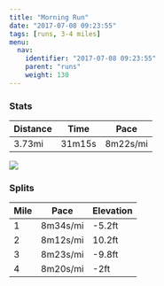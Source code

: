 ```yaml
---
title: "Morning Run"
date: "2017-07-08 09:23:55"
tags: [runs, 3-4 miles]
menu:
  nav:
    identifier: "2017-07-08 09:23:55"
    parent: "runs"
    weight: 130
---
```


### Stats

| Distance | Time | Pace |
|----------|------|------|
|3.73mi|31m15s|8m22s/mi|

<img src='https://maps.googleapis.com/maps/api/staticmap?maptype=roadmap&path=enc:_vjeI`ivLbBpH[rF`ClAX`FlAkAS{DrAiDpEu@dBjEsJ~DEaGnB{BrDAtApD}JjEAkFxBmCbDGfBpD}JhEE_FlBsClDQlBvDgKtEKoE`CmD`DOjBzDeKrEAsFlBkCvDKrAdEoJ`EOmEvAyC|Do@tBxDyJvEKiFjBkC`EEzAtDiKjEEaFdCmDxC@jBzDaKvEIgFjCgDdEf@z@dCi@p@&key=AIzaSyAfqMeaZ1CCJFGP5cWud__oZnT_Pybg-1M&size=800x800&markers=color:yellow|label:S|53.47184,-2.24929&markers=color:green|label:F|53.468600000000016,-2.2522399999999982'>

### Splits

| Mile | Pace | Elevation |
|------|------|-----------|
|1|8m34s/mi|-5.2ft|
|2|8m12s/mi|10.2ft|
|3|8m23s/mi|-9.8ft|
|4|8m20s/mi|-2ft|
